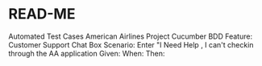 # READ-ME
Automated Test Cases
American Airlines Project
Cucumber BDD
Feature: Customer Support Chat Box
Scenario: Enter "I Need Help , I can't checkin through the AA application
Given:
When:
Then:


